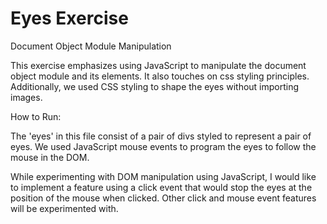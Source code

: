 # Eyes Exercise
 Document Object Module Manipulation
 
This exercise emphasizes using JavaScript to manipulate the document object module and its elements. It also touches on css styling principles. Additionally, we used CSS styling to shape the eyes without importing images.
 
How to Run:

The 'eyes' in this file consist of a pair of divs styled to represent a pair of eyes. We used JavaScript mouse events to program the eyes to follow the mouse in the DOM.

While experimenting with DOM manipulation using JavaScript, I would like to implement a feature using a click event that would stop the eyes at the position of the mouse when clicked. Other click and mouse event features will be experimented with.
